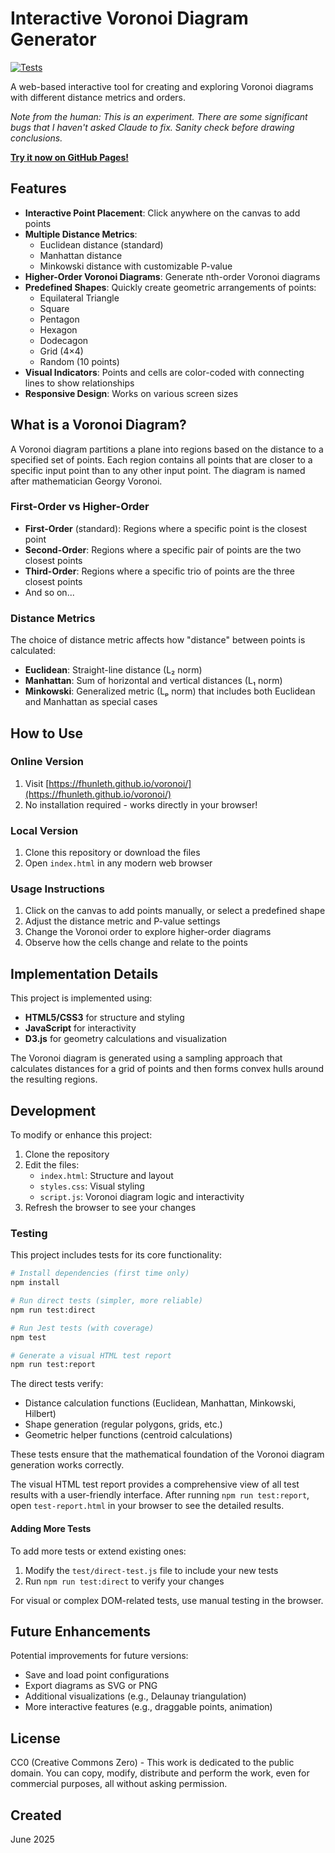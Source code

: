 # Interactive Voronoi Diagram Generator

[![Tests](https://github.com/fhunleth/voronoi/actions/workflows/tests.yml/badge.svg)](https://github.com/fhunleth/voronoi/actions/workflows/tests.yml)

A web-based interactive tool for creating and exploring Voronoi diagrams with different distance metrics and orders.

*Note from the human: This is an experiment. There are some significant bugs that I haven't
asked Claude to fix. Sanity check before drawing conclusions.*

**[Try it now on GitHub Pages!](https://fhunleth.github.io/voronoi/)**

## Features

- **Interactive Point Placement**: Click anywhere on the canvas to add points
- **Multiple Distance Metrics**:
  - Euclidean distance (standard)
  - Manhattan distance
  - Minkowski distance with customizable P-value
- **Higher-Order Voronoi Diagrams**: Generate nth-order Voronoi diagrams
- **Predefined Shapes**: Quickly create geometric arrangements of points:
  - Equilateral Triangle
  - Square
  - Pentagon
  - Hexagon
  - Dodecagon
  - Grid (4×4)
  - Random (10 points)
- **Visual Indicators**: Points and cells are color-coded with connecting lines to show relationships
- **Responsive Design**: Works on various screen sizes

## What is a Voronoi Diagram?

A Voronoi diagram partitions a plane into regions based on the distance to a specified set of points. Each region contains all points that are closer to a specific input point than to any other input point. The diagram is named after mathematician Georgy Voronoi.

### First-Order vs Higher-Order

- **First-Order** (standard): Regions where a specific point is the closest point
- **Second-Order**: Regions where a specific pair of points are the two closest points
- **Third-Order**: Regions where a specific trio of points are the three closest points
- And so on...

### Distance Metrics

The choice of distance metric affects how "distance" between points is calculated:

- **Euclidean**: Straight-line distance (L₂ norm)
- **Manhattan**: Sum of horizontal and vertical distances (L₁ norm)
- **Minkowski**: Generalized metric (Lₚ norm) that includes both Euclidean and Manhattan as special cases

## How to Use

### Online Version
1. Visit [https://fhunleth.github.io/voronoi/](https://fhunleth.github.io/voronoi/)
2. No installation required - works directly in your browser!

### Local Version
1. Clone this repository or download the files
2. Open `index.html` in any modern web browser

### Usage Instructions
1. Click on the canvas to add points manually, or select a predefined shape
2. Adjust the distance metric and P-value settings
3. Change the Voronoi order to explore higher-order diagrams
4. Observe how the cells change and relate to the points

## Implementation Details

This project is implemented using:

- **HTML5/CSS3** for structure and styling
- **JavaScript** for interactivity
- **D3.js** for geometry calculations and visualization

The Voronoi diagram is generated using a sampling approach that calculates distances for a grid of points and then forms convex hulls around the resulting regions.

## Development

To modify or enhance this project:

1. Clone the repository
2. Edit the files:
   - `index.html`: Structure and layout
   - `styles.css`: Visual styling
   - `script.js`: Voronoi diagram logic and interactivity
3. Refresh the browser to see your changes

### Testing

This project includes tests for its core functionality:

```bash
# Install dependencies (first time only)
npm install

# Run direct tests (simpler, more reliable)
npm run test:direct

# Run Jest tests (with coverage)
npm test

# Generate a visual HTML test report
npm run test:report
```

The direct tests verify:
- Distance calculation functions (Euclidean, Manhattan, Minkowski, Hilbert)
- Shape generation (regular polygons, grids, etc.)
- Geometric helper functions (centroid calculations)

These tests ensure that the mathematical foundation of the Voronoi diagram generation works correctly.

The visual HTML test report provides a comprehensive view of all test results with a user-friendly interface. After running `npm run test:report`, open `test-report.html` in your browser to see the detailed results.

#### Adding More Tests

To add more tests or extend existing ones:

1. Modify the `test/direct-test.js` file to include your new tests
2. Run `npm run test:direct` to verify your changes

For visual or complex DOM-related tests, use manual testing in the browser.

## Future Enhancements

Potential improvements for future versions:

- Save and load point configurations
- Export diagrams as SVG or PNG
- Additional visualizations (e.g., Delaunay triangulation)
- More interactive features (e.g., draggable points, animation)

## License

CC0 (Creative Commons Zero) - This work is dedicated to the public domain. You can copy, modify, distribute and perform the work, even for commercial purposes, all without asking permission.

## Created

June 2025
